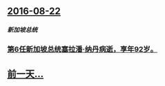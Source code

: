## [2016-08-22](/zh/news/2016/08/22/index.md)

##### 新加坡总统
### [第6任新加坡总统塞拉潘·纳丹病逝，享年92岁。 ](/zh/news/2016/08/22/第6任新加坡总统塞拉潘-纳丹病逝-享年92岁.md)
## [前一天...](/zh/news/2016/08/21/index.md)

